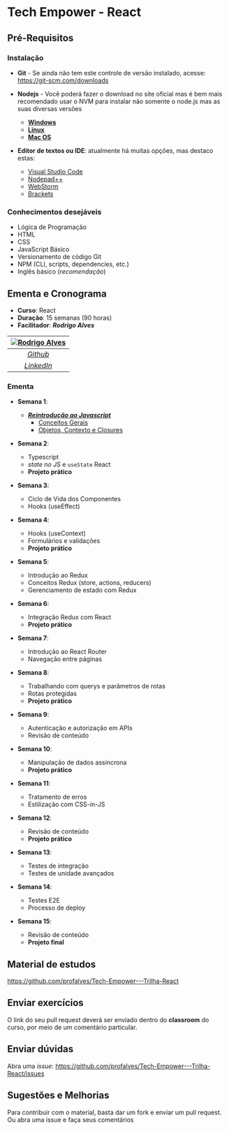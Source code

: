 # Tech Empower - React

## Pré-Requisitos

### Instalação

- **Git** - Se ainda não tem este controle de versão instalado, acesse: <https://git-scm.com/downloads>

- **Nodejs** - Você poderá fazer o download no site oficial mas é bem mais recomendado usar o NVM para instalar não somente o node.js mas as suas diversas versões
  - [**Windows**](https://github.com/coreybutler/nvm-windows)
  - [**Linux**](https://github.com/nvm-sh/nvm#installing-and-updating)
  - [**Mac OS**](https://tecadmin.net/install-nvm-macos-with-homebrew/)

- **Editor de textos ou IDE**: atualmente há muitas opções, mas destaco estas:
  - [Visual Studio Code](https://code.visualstudio.com/)
  - [Nodepad++](https://notepad-plus-plus.org/)
  - [WebStorm](https://www.jetbrains.com)
  - [Brackets](https://brackets.io/)

### Conhecimentos desejáveis

- Lógica de Programação
- HTML
- CSS
- JavaScript Básico
- Versionamento de código Git
- NPM (CLI, scripts, dependencies, etc.)
- Inglês básico (*recomendação*)

## Ementa e Cronograma

- **Curso**: React
- **Duração**: 15 semanas (90 horas)
- **Facilitador**: ***Rodrigo Alves***

| [![Rodrigo Alves](https://avatars.githubusercontent.com/u/2893710)](https://github.com/profalves) |
| :-----------------------------------------------------------------------------------------------: |
|                             [*Github*](https://github.com/profalves)                              |
|                    [*LinkedIn*](https://www.linkedin.com/in/rodrigoalvesdev/)                     |

### Ementa

- **Semana 1**:
  - [***Reintrodução ao Javascript***](https://developer.mozilla.org/pt-BR/docs/Web/JavaScript/Language_Overview)
    - [Conceitos Gerais](semana-1/introJS-1.md) 
    - [Objetos, Contexto e Closures](semana-1/introJS-2.md)
  

- **Semana 2**: 
  - Typescript
  - *state no JS* e `useState` React
  - **Projeto prático**

- **Semana 3**: 
  - Ciclo de Vida dos Componentes
  - Hooks (useEffect)

- **Semana 4**: 
  - Hooks (useContext)
  - Formulários e validações
  - **Projeto prático**

- **Semana 5**: 
  - Introdução ao Redux
  - Conceitos Redux (store, actions, reducers)
  - Gerenciamento de estado com Redux

- **Semana 6**: 
  - Integração Redux com React
  - **Projeto prático**

- **Semana 7**: 
  - Introdução ao React Router
  - Navegação entre páginas

- **Semana 8**: 
  - Trabalhando com querys e parâmetros de rotas
  - Rotas protegidas
  - **Projeto prático**

- **Semana 9**: 
  - Autenticação e autorização em APIs
  - Revisão de conteúdo

- **Semana 10**: 
  - Manipulação de dados assíncrona
  - **Projeto prático**

- **Semana 11**: 
  - Tratamento de erros
  - Estilização com CSS-in-JS

- **Semana 12**: 
  - Revisão de conteúdo
  - **Projeto prático**

- **Semana 13**: 
  - Testes de integração
  - Testes de unidade avançados

- **Semana 14**: 
  - Testes E2E
  - Processo de deploy

- **Semana 15**: 
  - Revisão de conteúdo
  - **Projeto final**

## Material de estudos

<https://github.com/profalves/Tech-Empower---Trilha-React>

## Enviar exercícios

O link do seu pull request deverá ser enviado dentro do **classroom** do curso, por meio de um comentário particular.

## Enviar dúvidas

Abra uma *issue*: <https://github.com/profalves/Tech-Empower---Trilha-React/issues>

## Sugestões e Melhorias

Para contribuir com o material, basta dar um fork e enviar um pull request. Ou abra uma issue e faça seus comentários
